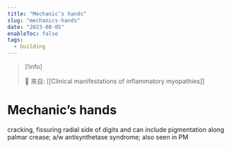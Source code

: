 ```yaml
---
title: "Mechanic’s hands"
slug: "mechanics-hands"
date: "2023-08-05"
enableToc: false
tags:
  - building
---
```


> [!info]
>
> 🌱 來自: [[Clinical manifestations of inflammatory myopathies]]

# Mechanic’s hands

cracking, fissuring radial side of digits and can include pigmentation along palmar crease; a/w antisynthetase syndrome; also seen in PM
